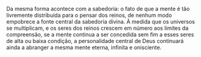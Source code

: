 ﻿Da mesma forma acontece com a sabedoria: o fato de que a mente é tão livremente distribuída para o pensar dos reinos, de nenhum modo empobrece a fonte central da sabedoria divina. À medida que os universos se multiplicam, e os seres dos reinos crescem em número aos limites da compreensão, se a mente continua a ser concedida sem fim a esses seres de alta ou baixa condição, a personalidade central de Deus continuará ainda a abranger a mesma mente eterna, infinita e onisciente.